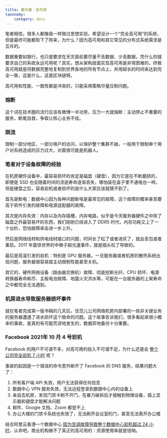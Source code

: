 ```yaml
---
title: 番外篇：高可用
taxonomy:
    category: docs
---
```


笔者相信，很多人都像我一样做过思想实验，希望设计一个“完全高可用”的系统，但是最终可能都败下了阵来，为什么？因为高可用和其它常见的分布式系统需求是互斥的。

数据重要如银行，也只是要求在天灾面前要尽量不丢数据、少丢数据，凭什么你就要求自己的系统永远可用呢？其实，想从架构层面实现高可用是非常困难的，终极高可用就是将数据完整地复制到世界各地的所有节点上，并用超长的时间来达到完全一致，这是什么，这是区块链呀。

高可用和性能、一致性都是冲突的，只能采用策略尽量压制问题。

### 熔断

这个词在技术圈的流行应该有微博一半功劳，压力一大就熔断：主动停止不重要的服务，断尾自救，争取让核心业务不挂。

### 限流

限制一部分地区、一部分用户的访问，以保护整个集群不崩，一般用于限制单个用户对系统造成的压力过大，对面很可能是机器人。

### 笔者对于设备故障的经验

在机房硬件设备中，最容易损坏的肯定是磁盘（硬盘），因为它是在不断磨损的，即便是 SSD 也会随着时间的流逝寿命逐渐丢失，哪怕装在盒子里不通电也一样。但是硬盘之后，容易宕机或者损坏的是什么大家应该就猜不到了。

首先是断电：数据中心因为各种问题断电是最常见的故障，这个故障的概率甚至要高于软件引发的故障和电源适配器的故障。

其次是内存失效：内存以及内存插槽，内存电路，似乎是今天服务器硬件之中除了磁盘之外最容易坏的东西，我们刚刚已经进入了 DDR5 时代，内存功耗又上了一个台阶，恐怕故障率会进一步上升。

然后是网络线材和供电线材接口的问题，时间长了松了或者进灰了，就会丢包或者重启。2011 年震惊世界的中微子超光速事件，就是插头松了导致的。

最后是高温引发的宕机：特别是 GPU 服务器，一旦服务器或者机房的散热系统出现问题，服务器很容易就主动限制性能甚至关机。

其它的，硬件网络设备（路由器交换机）故障、彻底挖断光纤、CPU 损坏、电源转换器寿命耗尽、主板电池故障、地震火灾洪水等，可能在一台服务器的上架寿命之中都完全无法遇到。

### 机房进水导致服务器损坏事件

就在笔者完成第一版书稿的几天后，住范儿公司网络机房内部署的一些非关键业务的服务器遭遇了进水损坏这个致命的问题。这个故事告诉我们，很多看起来很小概率的事故，是真的有可能荒谬地发生的，数据异地备份十分重要。

### Facebook 2021年 10 月 4 号宕机

Facebook 的用户不可谓不多，对高可用的投入不可谓不足，为什么还是会 [整个公司完全宕机 7 小时](https://zh.wikipedia.org/wiki/2021%E5%B9%B4Facebook%E7%95%B6%E6%A9%9F%E4%BA%8B%E4%BB%B6) 呢？

事故的起因是一个错误的命令意外断开了 Facebook 的 DNS 服务，结果问题大了：

1. 所有客户端 API 失效，用户无法获得任何信息
2. 数据中心 VPN 服务失效，无法远程登录到数据中心内的设备上
3. 亲自去机房，发现门禁卡刷不开门，在暴力破拆后才接触到物理设备，插上显示器和键盘才能解决问题
4. 邮件、Google 文档、Zoom 都登不上
5. 办公大楼的门禁卡系统也失效了，无法刷开会议室的门，甚至无法离开办公楼

结合阿里云香港一个数据中心 [因为空调故障导致整个数据中心宕机超过 24 小时](https://help.aliyun.com/noticelist/articleid/1061819219.html)，认命吧，商业机构做不了真正的高可用的：资源使用率就是钱呐。
